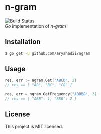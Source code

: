 # n-gram
[![Build Status](https://travis-ci.org/aryahadii/ngram.svg?branch=master)](https://travis-ci.org/aryahadii/ngram)  
*Go* implementation of *n-gram*


## Installation
```bash
$ go get -u github.com/aryahadii/ngram
```

## Usage
```go
res, err := ngram.Get("ABCD", 2)
// res == [ "AB", "BC", "CD" ]

res, err = ngram.GetFrequency("ABBBB", 3)
// res == { "ABB": 1, "BBB": 2 }
```

## License
This project is MIT licensed.
